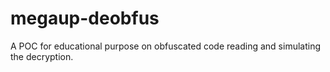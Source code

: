 # megaup-deobfus
A POC for educational purpose on obfuscated code reading and simulating the decryption.
